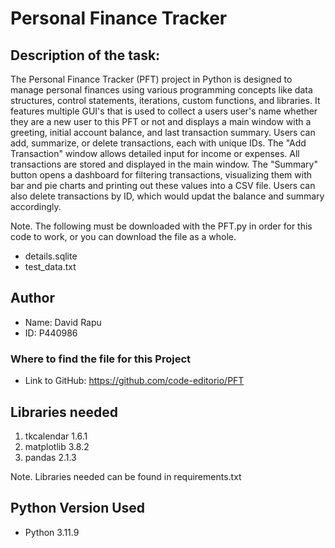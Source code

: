 # Personal Finance Tracker 


## Description of the task:

The Personal Finance Tracker (PFT) project in Python is designed to manage personal finances using various programming concepts like data structures, control statements, iterations, custom functions, and libraries. It features multiple GUI's that is used to collect a users user's name whether they are a new user to this PFT or not and displays a main window with a greeting, initial account balance, and last transaction summary. Users can add, summarize, or delete transactions, each with unique IDs. The "Add Transaction" window allows detailed input for income or expenses. All transactions are stored and displayed in the main window. The "Summary" button opens a dashboard for filtering transactions, visualizing them with bar and pie charts and printing out these values into a CSV file. Users can also delete transactions by ID, which would updat the balance and summary accordingly.

Note. The following must be downloaded with the PFT.py in order for this code to work, or you can download the file as a whole.

- details.sqlite
- test_data.txt

## Author
- Name: David Rapu
- ID: P440986

### Where to find the file for this Project
- Link to GitHub: https://github.com/code-editorio/PFT

## Libraries needed
1. tkcalendar 1.6.1
2. matplotlib 3.8.2
3. pandas 2.1.3

Note. Libraries needed can be found in requirements.txt


## Python Version Used
- Python 3.11.9